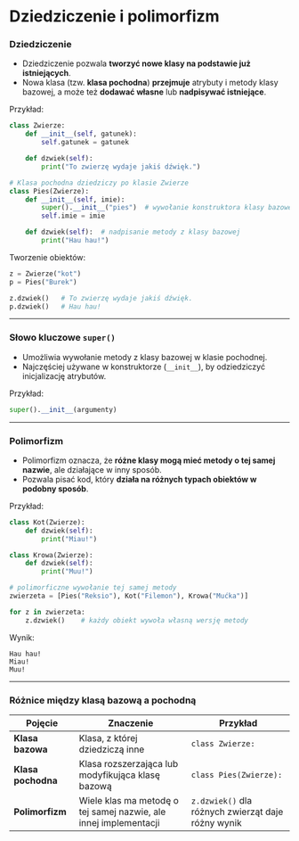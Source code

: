 # Dziedziczenie i polimorfizm

### **Dziedziczenie**

* Dziedziczenie pozwala **tworzyć nowe klasy na podstawie już istniejących**.
* Nowa klasa (tzw. **klasa pochodna**) **przejmuje** atrybuty i metody klasy bazowej, a może też **dodawać własne** lub **nadpisywać istniejące**.

Przykład:

```python
class Zwierze:
    def __init__(self, gatunek):
        self.gatunek = gatunek

    def dzwiek(self):
        print("To zwierzę wydaje jakiś dźwięk.")

# Klasa pochodna dziedziczy po klasie Zwierze
class Pies(Zwierze):
    def __init__(self, imie):
        super().__init__("pies")  # wywołanie konstruktora klasy bazowej
        self.imie = imie

    def dzwiek(self):  # nadpisanie metody z klasy bazowej
        print("Hau hau!")
```

Tworzenie obiektów:

```python
z = Zwierze("kot")
p = Pies("Burek")

z.dzwiek()   # To zwierzę wydaje jakiś dźwięk.
p.dzwiek()   # Hau hau!
```

---

### **Słowo kluczowe `super()`**

* Umożliwia wywołanie metody z klasy bazowej w klasie pochodnej.
* Najczęściej używane w konstruktorze (`__init__`), by odziedziczyć inicjalizację atrybutów.

Przykład:

```python
super().__init__(argumenty)
```

---

### **Polimorfizm**

* Polimorfizm oznacza, że **różne klasy mogą mieć metody o tej samej nazwie**, ale działające w inny sposób.
* Pozwala pisać kod, który **działa na różnych typach obiektów w podobny sposób**.

Przykład:

```python
class Kot(Zwierze):
    def dzwiek(self):
        print("Miau!")

class Krowa(Zwierze):
    def dzwiek(self):
        print("Muu!")

# polimorficzne wywołanie tej samej metody
zwierzeta = [Pies("Reksio"), Kot("Filemon"), Krowa("Mućka")]

for z in zwierzeta:
    z.dzwiek()    # każdy obiekt wywoła własną wersję metody
```

Wynik:

```
Hau hau!
Miau!
Muu!
```

---

### **Różnice między klasą bazową a pochodną**

| Pojęcie            | Znaczenie                                                        | Przykład                                           |
| ------------------ | ---------------------------------------------------------------- | -------------------------------------------------- |
| **Klasa bazowa**   | Klasa, z której dziedziczą inne                                  | `class Zwierze:`                                   |
| **Klasa pochodna** | Klasa rozszerzająca lub modyfikująca klasę bazową                | `class Pies(Zwierze):`                             |
| **Polimorfizm**    | Wiele klas ma metodę o tej samej nazwie, ale innej implementacji | `z.dzwiek()` dla różnych zwierząt daje różny wynik |
